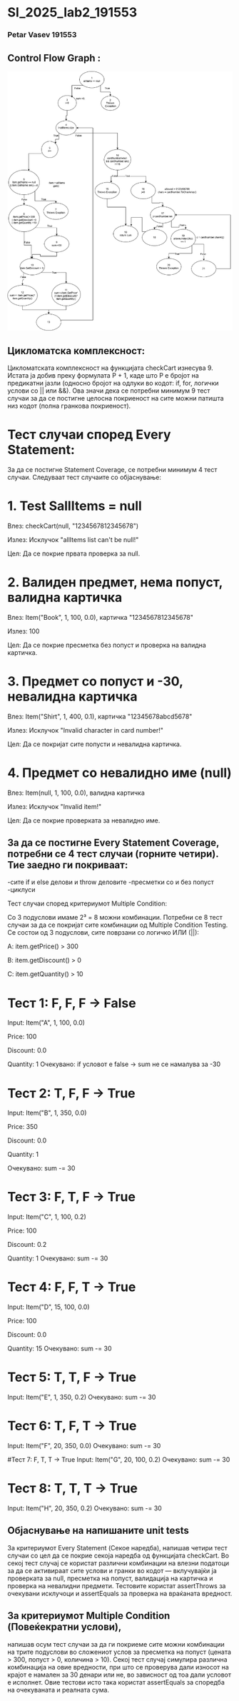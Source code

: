 # SI_2025_lab2_191553

### Petar Vasev 191553

## Control Flow Graph :

![alt text](Lab2FlowDiagram.png)

## Цикломатска комплексност:

Цикломатската комплексност на функцијата checkCart изнесува 9. Истата ја добив преку формулата P + 1,
каде што P е бројот на предикатни јазли (односно бројот на одлуки во кодот: if, for, логички услови со || или &&).
Ова значи дека се потребни минимум 9 тест случаи за да се постигне целосна покриеност на сите можни патишта низ кодот (полна гранкова покриеност).

# Тест случаи според Every Statement:

За да се постигне Statement Coverage, се потребни минимум 4 тест случаи. Следуваат тест случаите со објаснување:

# 1. Test SallItems = null

Влез: checkCart(null, "1234567812345678")

Излез: Исклучок "allItems list can't be null!"

Цел: Да се покрие првата проверка за null.

# 2. Валиден предмет, нема попуст, валидна картичка

Влез: Item("Book", 1, 100, 0.0), картичка "1234567812345678"

Излез: 100

Цел: Да се покрие пресметка без попуст и проверка на валидна картичка.

# 3. Предмет со попуст и -30, невалидна картичка

Влез: Item("Shirt", 1, 400, 0.1), картичка "12345678abcd5678"

Излез: Исклучок "Invalid character in card number!"

Цел: Да се покријат сите попусти и невалидна картичка.

# 4. Предмет со невалидно име (null)

Влез: Item(null, 1, 100, 0.0), валидна картичка

Излез: Исклучок "Invalid item!"

Цел: Да се покрие проверката за невалидно име.

## За да се постигне Every Statement Coverage, потребни се 4 тест случаи (горните четири). Тие заедно ги покриваат:

-сите if и else делови  и throw деловите
-пресметки со и без попуст 
-циклуси

Тест случаи според критериумот Multiple Condition:

Со 3 подуслови имаме 2³ = 8 можни комбинации. Потребни се 8 тест случаи за да се покријат сите комбинации од Multiple Condition Testing.
Се состои од 3 подуслови, сите поврзани со логичко ИЛИ (||):

A: item.getPrice() > 300

B: item.getDiscount() > 0

C: item.getQuantity() > 10

# Тест 1: F, F, F → False
Input: Item("A", 1, 100, 0.0)

Price: 100 

Discount: 0.0 

Quantity: 1 
Очекувано: if условот е false → sum не се намалува за -30

# Тест 2: T, F, F → True
Input: Item("B", 1, 350, 0.0)

Price: 350 

Discount: 0.0 

Quantity: 1 

Очекувано: sum -= 30

# Тест 3: F, T, F → True
Input: Item("C", 1, 100, 0.2)

Price: 100 

Discount: 0.2

Quantity: 1 
Очекувано: sum -= 30

# Тест 4: F, F, T → True
Input: Item("D", 15, 100, 0.0)

Price: 100 

Discount: 0.0 

Quantity: 15 
Очекувано: sum -= 30

# Тест 5: T, T, F → True
Input: Item("E", 1, 350, 0.2)
Очекувано: sum -= 30

# Тест 6: T, F, T → True
Input: Item("F", 20, 350, 0.0)
Очекувано: sum -= 30

#Тест 7: F, T, T → True
Input: Item("G", 20, 100, 0.2)
Очекувано: sum -= 30

# Тест 8: T, T, T → True
Input: Item("H", 20, 350, 0.2)
Очекувано: sum -= 30

## Објаснување на напишаните unit tests

За критериумот Every Statement (Секое наредба), напишав четири тест случаи со цел да се покрие секоја наредба од функцијата checkCart.
Во секој тест случај се користат различни комбинации на влезни податоци за да се активираат сите услови и гранки во кодот — вклучувајќи ја проверката за null,
пресметка на попуст, валидација на картичка и проверка на невалидни предмети. Тестовите користат assertThrows за очекувани исклучоци и assertEquals за проверка на враќаната вредност.

## За критериумот Multiple Condition (Повеќекратни услови),
напишав осум тест случаи за да ги покриеме сите можни комбинации на трите подуслови во сложениот услов за пресметка на попуст (цената > 300, попуст > 0,
количина > 10). Секој тест случај симулира различна комбинација на овие вредности, при што се проверува дали износот на крајот е намален за 30 денари или не,
во зависност од тоа дали условот е исполнет. Овие тестови исто така користат assertEquals за споредба на очекуваната и реалната сума.
